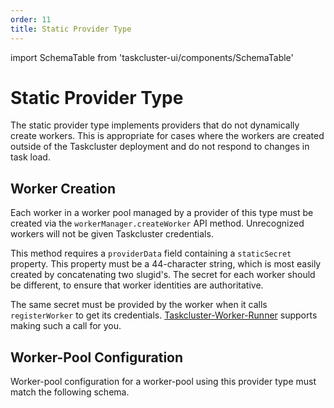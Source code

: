 ```yaml
---
order: 11
title: Static Provider Type
---
```

import SchemaTable from 'taskcluster-ui/components/SchemaTable'

# Static Provider Type

The static provider type implements providers that do not dynamically create workers.
This is appropriate for cases where the workers are created outside of the Taskcluster deployment and do not respond to changes in task load.

## Worker Creation

Each worker in a worker pool managed by a provider of this type must be created via the `workerManager.createWorker` API method.
Unrecognized workers will not be given Taskcluster credentials.

This method requires a `providerData` field containing a `staticSecret` property.
This property must be a 44-character string, which is most easily created by concatenating two slugid's.
The secret for each worker should be different, to ensure that worker identities are authoritative.

The same secret must be provided by the worker when it calls `registerWorker` to get its credentials.
[Taskcluster-Worker-Runner](https://github.com/taskcluster/taskcluster-worker-runner) supports making such a call for you.

## Worker-Pool Configuration

Worker-pool configuration for a worker-pool using this provider type must match the following schema.

<SchemaTable schema="/schemas/worker-manager/v1/config-static.json" />
